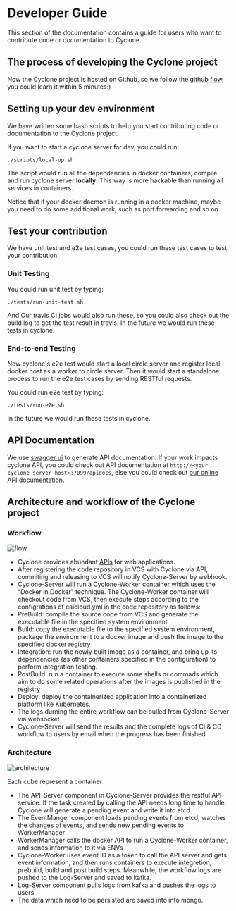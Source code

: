 # Developer Guide

This section of the documentation contains a guide for users who want to contribute code or documentation to Cyclone.

## The process of developing the Cyclone project

Now the Cyclone project is hosted on Github, so we follow the [github flow](https://guides.github.com/introduction/flow/), you could learn it within 5 minutes:)

## Setting up your dev environment

We have written some bash scripts to help you start contributing code or documentation to the Cyclone project.

If you want to start a cyclone server for dev, you could run:

```shell
./scripts/local-up.sh
```

The script would run all the dependencies in docker containers, compile and run cyclone server **locally**. This way is more hackable than running all services in containers.

Notice that if your docker daemon is running in a docker machine, maybe you need to do some additional work, such as port forwarding and so on.

## Test your contribution

We have unit test and e2e test cases, you could run these test cases to test your contribution.

### Unit Testing

You could run unit test by typing:

```shell
./tests/run-unit-test.sh
```

And Our travis CI jobs would also run these, so you could also check out the build log to get the test result in travis. In the future we would run these tests in cyclone.

### End-to-end Testing

Now cyclone's e2e test would start a local circle server and register local docker host as a worker to circle server. Then it would start a standalone process to run the e2e test cases by sending RESTful requests.

You could run e2e test by typing:

```shell
./tests/run-e2e.sh
```

In the future we would run these tests in cyclone.

## API Documentation

We use [swagger ui](https://github.com/swagger-api/swagger-ui) to generate API documentation. If your work impacts cyclone API, you could check out API documentation at `http://<your cyclone server host>:7099/apidocs`, else you could check out [our online API documentation](http://118.193.142.27:7099/apidocs/).

## Architecture and workflow of the Cyclone project

### Workflow

![flow](flow.png)

- Cyclone provides abundant [APIs](http://118.193.142.27:7099/apidocs/) for web applications.
- After registering the code repository in VCS with Cyclone via API, commiting and releasing to VCS will notify Cyclone-Server by webhook.
- Cyclone-Server will run a Cyclone-Worker container which uses the “Docker in Docker” technique. The Cyclone-Worker container will checkout code from VCS, then execute steps according to the configrations of caicloud.yml in the code repository as follows:
 - PreBuild: compile the source code from VCS and generate the executable file in the specified system environment
 - Build: copy the executable file to the specified system environment, package the environment to a docker image and push the image to the specified docker registry
 - Integration: run the newly built image as a container, and bring up its dependencies (as other containers specified in the configuration) to perform integration testing.
 - PostBuild: run a container to execute some shells or commads which aim to do some related operations after the images is published in the registry
 - Deploy: deploy the containerized application into a containerized platform like Kubernetes.
- The logs durning the entire workflow can be pulled from Cyclone-Server via websocket
- Cyclone-Server will send the results and the complete logs of CI & CD workflow to users by email when the progress has been finished


### Architecture

![architecture](architecture.png)

Each cube represent a container

- The API-Server component in Cyclone-Server provides the restful API service. If the task created by calling the API needs long time to handle, Cyclone will generate a pending event and write it into etcd
- The EventManger component loads pending events from etcd, watches the changes of events, and sends new pending events to WorkerManager
- WorkerManager calls the docker API to run a Cyclone-Worker container, and sends information to it via ENVs
- Cyclone-Worker uses event ID as a token to call the API server and gets event information, and then runs containers to execute integretion, prebuild, build and post build steps. Meanwhile, the workflow logs are pushed to the Log-Server and saved to kafka. 
- Log-Server component pulls logs from kafka and pushes the logs to users
- The data which need to be persisted are saved into  into mongo.
